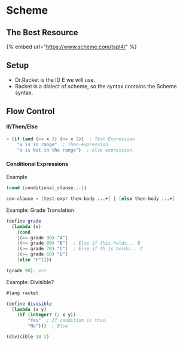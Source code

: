 # Scheme

## The Best Resource

{% embed url="https://www.scheme.com/tspl4/" %}

## Setup

* Dr.Racket is the ID E we will use.
* Racket is a dialect of scheme, so the syntax contains the Scheme syntax.

## Flow Control

#### If/Then/Else

```scheme
> (if (and (<= x 3) (>= x 2))  ; Test Expression
    "x is in range"  ; Then-expression 
    "x is Not in the range")  ; else expression.
```

#### Conditional Expressions

Example

```scheme
(cond {conditional_clause...})

con-clause = [test-expr then-body ...+] | [else then-body ...+]


```

Example: Grade Translation

```scheme
(define grade
  (lambda (x)
    (cond
    [(>= grade 90) "A"]
    [(>= grade 80) "B"]  ; Else if this holds... B
    [(>= grade 70) "C"]  ; Else if th is holds... C
    [(>= grade 60) "D"]
    [else "F"])))

(grade 90); err
```

Example: Divisible?

```scheme
#lang racket

(define divisible
  (lambda (x y)
    (if (integer? (/ x y))
        "Yes"  ; If condition is true.
        "No")))  ; Else

(divisible 10 2)
```

